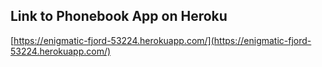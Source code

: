 ## Link to Phonebook App on Heroku
[https://enigmatic-fjord-53224.herokuapp.com/](https://enigmatic-fjord-53224.herokuapp.com/)